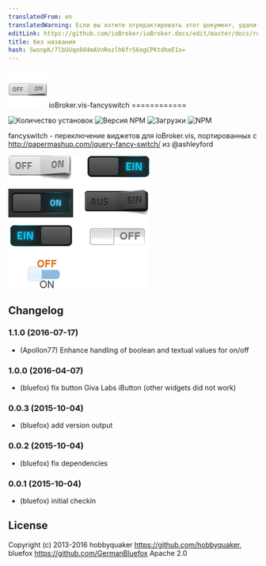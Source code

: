```yaml
---
translatedFrom: en
translatedWarning: Если вы хотите отредактировать этот документ, удалите поле «translationFrom», в противном случае этот документ будет снова автоматически переведен
editLink: https://github.com/ioBroker/ioBroker.docs/edit/master/docs/ru/adapterref/iobroker.vis-fancyswitch/README.md
title: без названия
hash: SwsnpK/7lbUUqo8d4mAVnRezlh6frS6ogCPKtdheE1s=
---
```

![логотип](../../../en/adapterref/iobroker.vis-fancyswitch/admin/fancyswitch.png) ioBroker.vis-fancyswitch ============

![Количество установок](http://iobroker.live/badges/vis-fancyswitch-stable.svg)
![Версия NPM](http://img.shields.io/npm/v/iobroker.vis-fancyswitch.svg)
![Загрузки](https://img.shields.io/npm/dm/iobroker.vis-fancyswitch.svg)
![NPM](https://nodei.co/npm/iobroker.vis-fancyswitch.png?downloads=true)

fancyswitch - переключение виджетов для ioBroker.vis, портированных с http://papermashup.com/jquery-fancy-switch/ из @ashleyford

![пример](../../../en/adapterref/iobroker.vis-fancyswitch/img/widgets.png)

## Changelog

### 1.1.0 (2016-07-17)
- (Apollon77) Enhance handling of boolean and textual values for on/off

### 1.0.0 (2016-04-07)
- (bluefox) fix button Giva Labs iButton (other widgets did not work)

### 0.0.3 (2015-10-04)
- (bluefox) add version output

### 0.0.2 (2015-10-04)
- (bluefox) fix dependencies

### 0.0.1 (2015-10-04)
- (bluefox) initial checkin

## License
 Copyright (c) 2013-2016 hobbyquaker https://github.com/hobbyquaker, bluefox https://github.com/GermanBluefox
 Apache 2.0